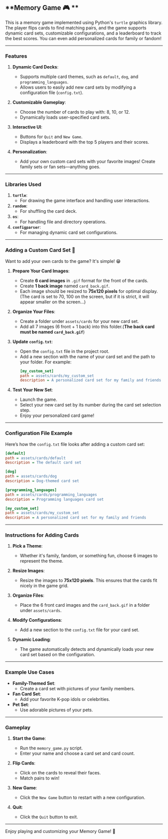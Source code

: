 
## **Memory Game 🎮 **

This is a memory game implemented using Python's `turtle` graphics library. The player flips cards to find matching pairs, and the game supports dynamic card sets, customizable configurations, and a leaderboard to track the best scores. You can even add personalized cards for family or fandom!

---

### **Features**
1. **Dynamic Card Decks**:
   - Supports multiple card themes, such as `default`, `dog`, and `programming_languages`.
   - Allows users to easily add new card sets by modifying a configuration file (`config.txt`).

2. **Customizable Gameplay**:
   - Choose the number of cards to play with: 8, 10, or 12.
   - Dynamically loads user-specified card sets.

3. **Interactive UI**:
   - Buttons for `Quit` and `New Game`.
   - Displays a leaderboard with the top 5 players and their scores.

4. **Personalization**:
   - Add your own custom card sets with your favorite images! Create family sets or fan sets—anything goes.

---

### **Libraries Used**
1. **`turtle`**:
   - For drawing the game interface and handling user interactions.
2. **`random`**:
   - For shuffling the card deck.
3. **`os`**:
   - For handling file and directory operations.
4. **`configparser`**:
   - For managing dynamic card set configurations.

---

### **Adding a Custom Card Set 🌈**
Want to add your own cards to the game? It's simple! 😁

1. **Prepare Your Card Images**:
   - Create **6 card images** in `.gif` format for the front of the cards.
   - Create **1 back image** named `card_back.gif`.
   - Each image should be resized to **75x120 pixels** for optimal display.(The card is set to 70, 100 on the screen, but if it is strict, it will appear smaller on the screen...)

2. **Organize Your Files**:
   - Create a folder under `assets/cards` for your new card set.
   - Add all 7 images (6 front + 1 back) into this folder.(**The back card must be named `card_back.gif`**)

3. **Update `config.txt`**:
   - Open the `config.txt` file in the project root.
   - Add a new section with the name of your card set and the path to your folder. For example:
     ```ini
     [my_custom_set]
     path = assets/cards/my_custom_set
     description = A personalized card set for my family and friends
     ```

4. **Test Your New Set**:
   - Launch the game.
   - Select your new card set by its number during the card set selection step.
   - Enjoy your personalized card game!

---

### **Configuration File Example**
Here’s how the `config.txt` file looks after adding a custom card set:

```ini
[default]
path = assets/cards/default
description = The default card set

[dog]
path = assets/cards/dog
description = Dog-themed card set

[programming_languages]
path = assets/cards/programming_languages
description = Programming languages card set

[my_custom_set]
path = assets/cards/my_custom_set
description = A personalized card set for my family and friends
```

---

### **Instructions for Adding Cards**
1. **Pick a Theme**:
   - Whether it's family, fandom, or something fun, choose 6 images to represent the theme.

2. **Resize Images**:
   - Resize the images to **75x120 pixels**. This ensures that the cards fit nicely in the game grid.

3. **Organize Files**:
   - Place the 6 front card images and the `card_back.gif` in a folder under `assets/cards`.

4. **Modify Configurations**:
   - Add a new section to the `config.txt` file for your card set.

5. **Dynamic Loading**:
   - The game automatically detects and dynamically loads your new card set based on the configuration.

---

### **Example Use Cases**
- **Family-Themed Set**:
  - Create a card set with pictures of your family members.
- **Fan Card Set**:
  - Add your favorite K-pop idols or celebrities.
- **Pet Set**:
  - Use adorable pictures of your pets.

---

### **Gameplay**
1. **Start the Game**:
   - Run the `memory_game.py` script.
   - Enter your name and choose a card set and card count.

2. **Flip Cards**:
   - Click on the cards to reveal their faces.
   - Match pairs to win!

3. **New Game**:
   - Click the `New Game` button to restart with a new configuration.

4. **Quit**:
   - Click the `Quit` button to exit.

---

Enjoy playing and customizing your Memory Game! 🎉
